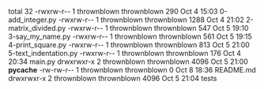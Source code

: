 total 32
-rwxrw-r-- 1 thrownblown thrownblown  290 Oct  4 15:03 0-add_integer.py
-rwxrw-r-- 1 thrownblown thrownblown 1288 Oct  4 21:02 2-matrix_divided.py
-rwxrw-r-- 1 thrownblown thrownblown  547 Oct  5 19:10 3-say_my_name.py
-rwxrw-r-- 1 thrownblown thrownblown  561 Oct  5 19:15 4-print_square.py
-rwxrw-r-- 1 thrownblown thrownblown  813 Oct  5 21:00 5-text_indentation.py
-rwxrw-r-- 1 thrownblown thrownblown  176 Oct  4 20:34 main.py
drwxrwxr-x 2 thrownblown thrownblown 4096 Oct  5 21:00 __pycache__
-rw-rw-r-- 1 thrownblown thrownblown    0 Oct  8 18:36 README.md
drwxrwxr-x 2 thrownblown thrownblown 4096 Oct  5 21:04 tests
